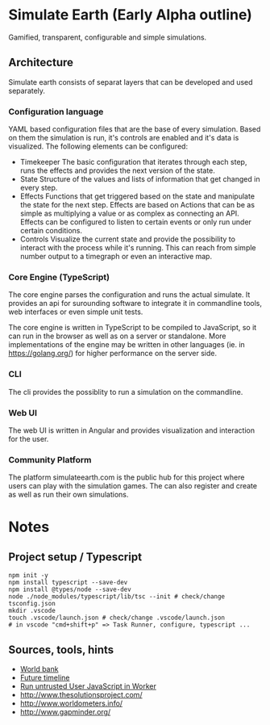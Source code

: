 # Simulate Earth (Early Alpha outline)

Gamified, transparent, configurable and simple simulations.

## Architecture

Simulate earth consists of separat layers that can be developed and used separately.

### Configuration language

YAML based configuration files that are the base of every simulation. Based on them the simulation is run, it's controls are enabled and it's data is visualized. The following elements can be configured:

* Timekeeper
The basic configuration that iterates through each step, runs the effects and provides the next version of the state.
* State
Structure of the values and lists of information that get changed in every step.
* Effects
Functions that get triggered based on the state and manipulate the state for the next step. Effects are based on Actions that can be as simple as multiplying a value or as complex as connecting an API. Effects can be configured to listen to certain events or only run under certain conditions.
* Controls
Visualize the current state and provide the possibility to interact with the process while it's running. This can reach from simple number output to a timegraph or even an interactive map.

### Core Engine (TypeScript)

The core engine parses the configuration and runs the actual simulate. It provides an api for surounding software to integrate it in commandline tools, web interfaces or even simple unit tests.

The core engine is written in TypeScript to be compiled to JavaScript, so it can run in the browser as well as on a server or standalone. More implementations of the engine may be written in other languages (ie. in https://golang.org/) for higher performance on the server side.

### CLI

The cli provides the possiblity to run a simulation on the commandline.

### Web UI

The web UI is written in Angular and provides visualization and interaction for the user.

### Community Platform

The platform simulateearth.com is the public hub for this project where users can play with the simulation games. The can also register and create as well as run their own simulations. 

# Notes

## Project setup / Typescript

```
npm init -y
npm install typescript --save-dev
npm install @types/node --save-dev
node ./node_modules/typescript/lib/tsc --init # check/change tsconfig.json
mkdir .vscode
touch .vscode/launch.json # check/change .vscode/launch.json
# in vscode "cmd+shift+p" => Task Runner, configure, typescript ...
```

## Sources, tools, hints
* [World bank](http://data.worldbank.org/indicator/AG.LND.FRST.K2?end=2015&name_desc=false&start=1990&view=map)
* [Future timeline](http://futuretimeline.net/)
* [Run untrusted User JavaScript in Worker](https://www.softfluent.com/blog/dev/Executing-untrusted-JavaScript-code-in-a-browser)
* http://www.thesolutionsproject.com/
* http://www.worldometers.info/
* http://www.gapminder.org/
